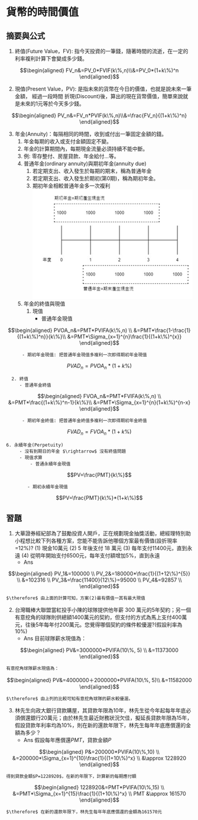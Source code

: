 # 貨幣的時間價值

## 摘要與公式

1. 終值(Future Value，FV): 指今天投資的一筆錢，隨著時間的流逝，在一定的利率複利計算下會變成多少錢。

```math
\begin{aligned}
	FV_n&=PV_0*FVIF(k\%,n)\\&=PV_0*(1+k\%)^n
\end{aligned}
```

2. 現值(Present Value，PV): 是指未來的貨幣在今日的價值，也就是說未來一筆金額，
經過一段時間 折現(Discount)後，算出的現在貨幣價值，簡單來說就是未來的1元等於今天多少錢。

```math
\begin{aligned}
	PV_n&=FV_n*PVIF(k\%,n)\\&=\frac{FV_n}{(1+k\%)^n}
\end{aligned}
```

3. 年金(Annuity)：每隔相同的時間，收到或付出一筆固定金額的錢。
   1. 年金每期的收入或支付金額固定不變。
   2. 年金的計算期間內，每期現金流量必須持續不能中斷。
   3. 例: 零存整付、房屋貸款、年金給付…等。
   4. 普通年金(ordinary annuity)與期初年金(annuity due)
      1. 若定期支出、收入發生於每期的期末，稱為普通年金
      2. 若定期支出、收入發生於期初(第0期)，稱為期初年金。
      3. 期初年金相較普通年金多一次複利
      ![](./ordinaryAnnuity_annuityDue.jpg)
   5. 年金的終值與現值
      1. 現值
         - 普通年金現值
```math 
\begin{aligned}
	PVOA_n&=PMT*PVIFA(k\%,n) \\
	      &=PMT*\frac{1-\frac{1}{(1+k\%)^n}}{k\%}\\
	      &=PMT*\Sigma_{x=1}^{n}\frac{1}{(1+k\%)^{x}}
\end{aligned}
```
		  - 期初年金現值: 把普通年金現值多複利一次即得期初年金現值
```math
PVAD_n=PVOA_n*(1+k\%)
```
      2. 終值
	     - 普通年金終值
```math 
\begin{aligned}
	FVOA_n&=PMT*FVIFA(k\%,n) \\
	      &=PMT*\frac{(1+k\%)^n-1}{k\%}\\
	      &=PMT*\Sigma_{x=1}^{n}(1+k\%)^{n-x}
\end{aligned}
```
		  - 期初年金終值: 把普通年金終值多複利一次即得期初年金終值
```math
FVAD_n=FVOA_n*(1+k\%)
```
	6. 永續年金(Perpetuity)
		 - 沒有到期日的年金 $\rightarrow$ 沒有終值問題
		 - 現值求算
    		 - 普通永續年金現值
```math
PV=\frac{PMT}{k\%}
```
            - 期初永續年金現值
```math
PV=\frac{PMT}{k\%}*(1+k\%)
```

## 習題
1. 大華證券經紀部為了鼓勵投資人開戶，正在規劃現金抽獎活動，總經理特別助 小程想比較下列各種方案，您能不能告訴他哪個方案最有價值(設折現率=12%)?
(1) 現金10萬元
(2) 5 年後支付 18 萬元
(3) 每年支付11400元，直到永遠
(4) 從明年開始支付6500元，每年支付額增加5%，直到永遠
	- Ans
```math
\begin{aligned}
	PV_1&=100000 \\
	PV_2&=180000*\frac{1}{(1+12\%)^{5}} \\
        &=102316 \\
	PV_3&=\frac{11400}{12\%}=95000 \\
	PV_4&=92857 \\
\end{aligned}
```
   	$\therefore$ 由上面的計算可知，方案(2)最有價值一其有最大現值
2. 台灣職棒大聯盟當紅投手小陳的球隊提供他年薪 300 萬元的5年契約；另一個有意挖角的球隊則供總額1400萬元的契約，但支付的方式為馬上支付400萬元，往後5年每年付200萬元。您覺得哪個契約的條件較優渥?(假設利率為10%)
   - Ans
	目前球隊薪水現值為：
```math
\begin{aligned}
	PV&=3000000*PVIFA(10\%, 5) \\
	&=11373000
\end{aligned}
```
	有意挖角球隊薪水現值為：
```math
\begin{aligned}
	PV&=4000000＋2000000*PVIFA(10\%, 5)\\
	&=11582000
\end{aligned}
```
   	$\therefore$ 由上列的比較可知有意挖角球隊的薪水較優渥。
3. 林先生向政大銀行貸款購屋，其貸款年限為10年，林先生從今年起每年年底必須償還銀行20萬元；由於林先生最近財務狀況欠佳，擬延長貸款年限為15年，假設貸款年利率均為10%，則在新的還款年限下，林先生每年年底應償還的金額為多少？
	- Ans
	假設每年應償還$PMT$，貸款金額$P$
```math
\begin{aligned}
	P&=200000*PVIFA(10\%,10) \\
	 &=200000*\Sigma_{x=1}^{10}\frac{1}{(1+10\%)^x} \\
	 &\approx 1228920
\end{aligned}
```
	得到貸款金額$P=1228920$，在新的年限下，計算新的每期應付額
```math
\begin{aligned}
 	1228920&=PMT*PVIFA(10\%,15) \\
 	       &=PMT*\Sigma_{x=1}^{15}\frac{1}{(1+10\%)^x} \\
 	   PMT &\approx 161570
\end{aligned}
```
	$\therefore$ 在新的還款年限下，林先生每年年底應償還的金額為161570元
